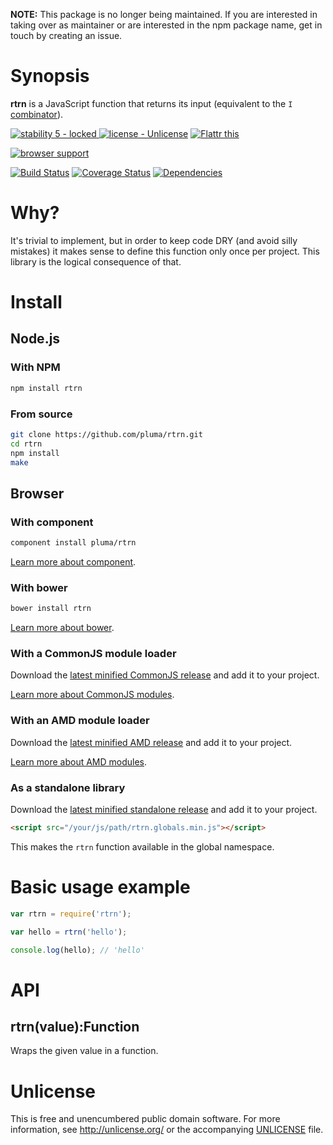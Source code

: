 **NOTE:** This package is no longer being maintained. If you are interested in taking over as maintainer or are interested in the npm package name, get in touch by creating an issue.

# Synopsis

**rtrn** is a JavaScript function that returns its input (equivalent to the `I` [combinator](http://en.wikipedia.org/wiki/Combinatory_logic)).

[![stability 5 - locked](http://b.repl.ca/v1/stability-5_--_locked-blue.png)
](http://nodejs.org/api/documentation.html#documentation_stability_index) [![license - Unlicense](http://b.repl.ca/v1/license-Unlicense-lightgrey.png)](http://unlicense.org/) [![Flattr this](https://api.flattr.com/button/flattr-badge-large.png)](https://flattr.com/submit/auto?user_id=pluma&url=https://github.com/pluma/rtrn)

[![browser support](https://ci.testling.com/pluma/rtrn.png)](https://ci.testling.com/pluma/rtrn)

[![Build Status](https://travis-ci.org/pluma/rtrn.png?branch=master)](https://travis-ci.org/pluma/rtrn) [![Coverage Status](https://coveralls.io/repos/pluma/rtrn/badge.png?branch=master)](https://coveralls.io/r/pluma/rtrn?branch=master) [![Dependencies](https://david-dm.org/pluma/rtrn.png?theme=shields.io)](https://david-dm.org/pluma/rtrn)

# Why?

It's trivial to implement, but in order to keep code DRY (and avoid silly mistakes) it makes sense to define this function only once per project. This library is the logical consequence of that.

# Install

## Node.js

### With NPM

```sh
npm install rtrn
```

### From source

```sh
git clone https://github.com/pluma/rtrn.git
cd rtrn
npm install
make
```

## Browser

### With component

```sh
component install pluma/rtrn
```

[Learn more about component](https://github.com/component/component).

### With bower

```sh
bower install rtrn
```

[Learn more about bower](https://github.com/twitter/bower).

### With a CommonJS module loader

Download the [latest minified CommonJS release](https://raw.github.com/pluma/rtrn/master/dist/rtrn.min.js) and add it to your project.

[Learn more about CommonJS modules](http://wiki.commonjs.org/wiki/Modules/1.1).

### With an AMD module loader

Download the [latest minified AMD release](https://raw.github.com/pluma/rtrn/master/dist/rtrn.amd.min.js) and add it to your project.

[Learn more about AMD modules](http://requirejs.org/docs/whyamd.html).

### As a standalone library

Download the [latest minified standalone release](https://raw.github.com/pluma/rtrn/master/dist/rtrn.globals.min.js) and add it to your project.

```html
<script src="/your/js/path/rtrn.globals.min.js"></script>
```

This makes the `rtrn` function available in the global namespace.

# Basic usage example

```javascript
var rtrn = require('rtrn');

var hello = rtrn('hello');

console.log(hello); // 'hello'
```

# API

## rtrn(value):Function

Wraps the given value in a function.

# Unlicense

This is free and unencumbered public domain software. For more information, see http://unlicense.org/ or the accompanying [UNLICENSE](https://github.com/pluma/rtrn/blob/master/UNLICENSE) file.
